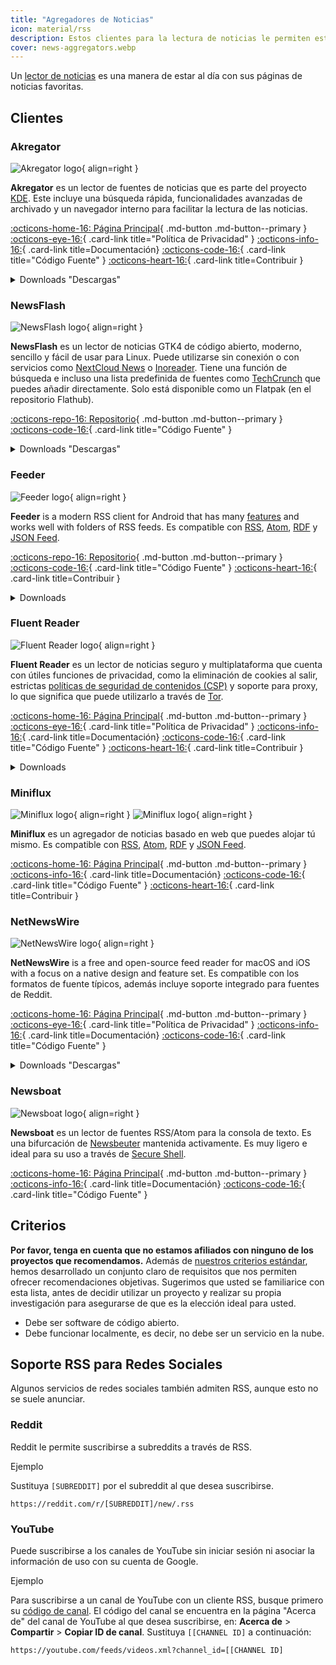 ```yaml
---
title: "Agregadores de Noticias"
icon: material/rss
description: Estos clientes para la lectura de noticias le permiten estar al día con sus páginas de noticias favoritas, utilizando estándares de Internet como RSS.
cover: news-aggregators.webp
---
```


Un [lector de noticias](https://en.wikipedia.org/wiki/News_aggregator) es una manera de estar al día con sus páginas de noticias favoritas.

## Clientes

### Akregator

<div class="admonition recommendation" markdown>

![Akregator logo](assets/img/news-aggregators/akregator.svg){ align=right }

**Akregator** es un lector de fuentes de noticias que es parte del proyecto [KDE](https://kde.org). Este incluye una búsqueda rápida, funcionalidades avanzadas de archivado y un navegador interno para facilitar la lectura de las noticias.

[:octicons-home-16: Página Principal](https://apps.kde.org/akregator){ .md-button .md-button--primary }
[:octicons-eye-16:](https://kde.org/privacypolicy-apps){ .card-link title="Política de Privacidad" }
[:octicons-info-16:](https://docs.kde.org/?application=akregator){ .card-link title=Documentación}
[:octicons-code-16:](https://invent.kde.org/pim/akregator){ .card-link title="Código Fuente" }
[:octicons-heart-16:](https://kde.org/community/donations){ .card-link title=Contribuir }

<details class="downloads" markdown>
<summary>Downloads "Descargas"</summary>

- [:simple-flathub: Flathub](https://flathub.org/apps/details/org.kde.akregator)

</details>

</div>

### NewsFlash

<div class="admonition recommendation" markdown>

![NewsFlash logo](assets/img/news-aggregators/newsflash.png){ align=right }

**NewsFlash** es un lector de noticias GTK4 de código abierto, moderno, sencillo y fácil de usar para Linux. Puede utilizarse sin conexión o con servicios como [NextCloud News](https://apps.nextcloud.com/apps/news) o [Inoreader](https://inoreader.com). Tiene una función de búsqueda e incluso una lista predefinida de fuentes como [TechCrunch](https://techcrunch.com) que puedes añadir directamente. Solo está disponible como un Flatpak (en el repositorio Flathub).

[:octicons-repo-16: Repositorio](https://gitlab.com/news-flash/news_flash_gtk){ .md-button .md-button--primary }
[:octicons-code-16:](https://gitlab.com/news-flash/news_flash_gtk){ .card-link title="Código Fuente" }

<details class="downloads" markdown>
<summary>Downloads "Descargas"</summary>

- [:simple-flathub: Flathub](https://flathub.org/apps/io.gitlab.news_flash.NewsFlash)

</details>

</div>

### Feeder

<div class="admonition recommendation" markdown>

![Feeder logo](assets/img/news-aggregators/feeder.png){ align=right }

**Feeder** is a modern RSS client for Android that has many [features](https://github.com/spacecowboy/Feeder#features) and works well with folders of RSS feeds. Es compatible con [RSS](https://es.wikipedia.org/wiki/RSS), [Atom](https://es.wikipedia.org/wiki/Atom_(formato_de_redifusi%C3%B3n)), [RDF](https://es.wikipedia.org/wiki/RDF/XML) y [JSON Feed](https://en.wikipedia.org/wiki/JSON_Feed).

[:octicons-repo-16: Repositorio](https://github.com/spacecowboy/Feeder){ .md-button .md-button--primary }
[:octicons-code-16:](https://github.com/spacecowboy/Feeder){ .card-link title="Código Fuente" }
[:octicons-heart-16:](https://ko-fi.com/spacecowboy){ .card-link title=Contribuir }

<details class="downloads" markdown>
<summary>Downloads</summary>

- [:simple-googleplay: Google Play](https://play.google.com/store/apps/details?id=com.nononsenseapps.feeder.play)
- [:simple-github: GitHub](https://github.com/spacecowboy/Feeder/releases)

</details>

</div>

### Fluent Reader

<div class="admonition recommendation" markdown>

![Fluent Reader logo](assets/img/news-aggregators/fluent-reader.svg){ align=right }

**Fluent Reader** es un lector de noticias seguro y multiplataforma que cuenta con útiles funciones de privacidad, como la eliminación de cookies al salir, estrictas [políticas de seguridad de contenidos (CSP)](https://en.wikipedia.org/wiki/Content_Security_Policy) y soporte para proxy, lo que significa que puede utilizarlo a través de [Tor](tor.md).

[:octicons-home-16: Página Principal](https://hyliu.me/fluent-reader){ .md-button .md-button--primary }
[:octicons-eye-16:](https://github.com/yang991178/fluent-reader/wiki/Privacy){ .card-link title="Política de Privacidad" }
[:octicons-info-16:](https://github.com/yang991178/fluent-reader/wiki){ .card-link title=Documentación}
[:octicons-code-16:](https://github.com/yang991178/fluent-reader){ .card-link title="Código Fuente" }
[:octicons-heart-16:](https://github.com/sponsors/yang991178){ .card-link title=Contribuir }

<details class="downloads" markdown>
<summary>Downloads</summary>

- [:fontawesome-brands-windows: Windows](https://hyliu.me/fluent-reader)
- [:simple-appstore: App Store](https://apps.apple.com/app/id1520907427)

</details>

</div>

### Miniflux

<div class="admonition recommendation" markdown>

![Miniflux logo](assets/img/news-aggregators/miniflux.svg#only-light){ align=right }
![Miniflux logo](assets/img/news-aggregators/miniflux-dark.svg#only-dark){ align=right }

**Miniflux** es un agregador de noticias basado en web que puedes alojar tú mismo. Es compatible con [RSS](https://es.wikipedia.org/wiki/RSS), [Atom](https://es.wikipedia.org/wiki/Atom_(formato_de_redifusi%C3%B3n)), [RDF](https://es.wikipedia.org/wiki/RDF/XML) y [JSON Feed](https://en.wikipedia.org/wiki/JSON_Feed).

[:octicons-home-16: Página Principal](https://miniflux.app){ .md-button .md-button--primary }
[:octicons-info-16:](https://miniflux.app/docs/index.html){ .card-link title=Documentación}
[:octicons-code-16:](https://github.com/miniflux/v2){ .card-link title="Código Fuente" }
[:octicons-heart-16:](https://miniflux.app/#donations){ .card-link title=Contribuir }

</div>

### NetNewsWire

<div class="admonition recommendation" markdown>

![NetNewsWire logo](assets/img/news-aggregators/netnewswire.png){ align=right }

**NetNewsWire** is a free and open-source feed reader for macOS and iOS with a focus on a native design and feature set. Es compatible con los formatos de fuente típicos, además incluye soporte integrado para fuentes de Reddit.

[:octicons-home-16: Página Principal](https://netnewswire.com){ .md-button .md-button--primary }
[:octicons-eye-16:](https://netnewswire.com/privacypolicy.html){ .card-link title="Política de Privacidad" }
[:octicons-info-16:](https://netnewswire.com/help){ .card-link title=Documentación}
[:octicons-code-16:](https://github.com/Ranchero-Software/NetNewsWire){ .card-link title="Código Fuente" }

<details class="downloads" markdown>
<summary>Downloads "Descargas"</summary>

- [:simple-appstore: App Store](https://apps.apple.com/app/id1480640210)
- [:simple-apple: macOS](https://netnewswire.com)

</details>

</div>

### Newsboat

<div class="admonition recommendation" markdown>

![Newsboat logo](assets/img/news-aggregators/newsboat.svg){ align=right }

**Newsboat** es un lector de fuentes RSS/Atom para la consola de texto. Es una bifurcación de [Newsbeuter](https://en.wikipedia.org/wiki/Newsbeuter) mantenida activamente. Es muy ligero e ideal para su uso a través de [Secure Shell](https://es.wikipedia.org/wiki/Secure_Shell).

[:octicons-home-16: Página Principal](https://newsboat.org){ .md-button .md-button--primary }
[:octicons-info-16:](https://newsboat.org/releases/2.27/docs/newsboat.html){ .card-link title=Documentación}
[:octicons-code-16:](https://github.com/newsboat/newsboat){ .card-link title="Código Fuente" }

</div>

## Criterios

**Por favor, tenga en cuenta que no estamos afiliados con ninguno de los proyectos que recomendamos.** Además de [nuestros criterios estándar](about/criteria.md), hemos desarrollado un conjunto claro de requisitos que nos permiten ofrecer recomendaciones objetivas. Sugerimos que usted se familiarice con esta lista, antes de decidir utilizar un proyecto y realizar su propia investigación para asegurarse de que es la elección ideal para usted.

- Debe ser software de código abierto.
- Debe funcionar localmente, es decir, no debe ser un servicio en la nube.

## Soporte RSS para Redes Sociales

Algunos servicios de redes sociales también admiten RSS, aunque esto no se suele anunciar.

### Reddit

Reddit le permite suscribirse a subreddits a través de RSS.

<div class="admonition example" markdown>
<p class="admonition-title">Ejemplo</p>

Sustituya `[SUBREDDIT]` por el subreddit al que desea suscribirse.

```text
https://reddit.com/r/[SUBREDDIT]/new/.rss
```

</div>

### YouTube

Puede suscribirse a los canales de YouTube sin iniciar sesión ni asociar la información de uso con su cuenta de Google.

<div class="admonition example" markdown>
<p class="admonition-title">Ejemplo</p>

Para suscribirse a un canal de YouTube con un cliente RSS, busque primero su [código de canal](https://support.google.com/youtube/answer/6180214). El código del canal se encuentra en la página "Acerca de" del canal de YouTube al que desea suscribirse, en: **Acerca de** > **Compartir** > **Copiar ID de canal**. Sustituya `[[CHANNEL ID]` a continuación:

```text
https://youtube.com/feeds/videos.xml?channel_id=[[CHANNEL ID]
```

</div>
